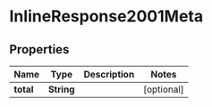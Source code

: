 
# InlineResponse2001Meta

## Properties
Name | Type | Description | Notes
------------ | ------------- | ------------- | -------------
**total** | **String** |  |  [optional]



